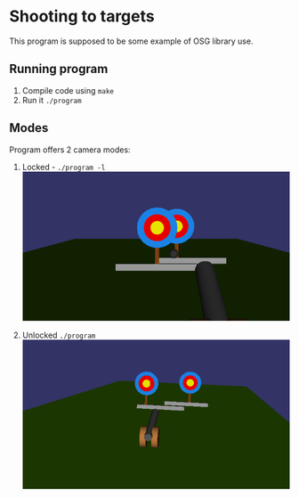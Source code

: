# Shooting to targets 

This program is supposed to be some example of OSG library use. 

## Running program
1. Compile code using ``` make ```
2. Run it ``` ./program ```

## Modes
Program offers 2 camera modes:
1. Locked - ``` ./program -l ```
![Locked Mode](img/locked.gif)

2. Unlocked ``` ./program ```
![Unlocked Mode](img/unlocked.gif)